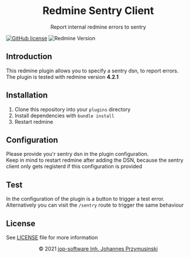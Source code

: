 <div align="center">
    <h1>Redmine Sentry Client</h1>
    <p>Report internal redmine errors to sentry</p>
</div>

[![GitHub license](https://img.shields.io/github/license/jop-software/redmine_sentry_client?style=for-the-badge)](https://github.com/jop-software/redmine-sentry-client/blob/main/LICENSE)
![Redmine Version](https://img.shields.io/badge/Redmine-4.2-red?style=for-the-badge "redmine version")

## Introduction
This redmine plugin allows you to specify a sentry dsn, to report errors.  
The plugin is tested with redmine version **4.2.1**

## Installation
1. Clone this repository into your `plugins` directory
2. Install dependencies with `bundle install`
3. Restart redmine

## Configuration
Please provide you'r sentry dsn in the plugin configuration.  
Keep in mind to restart redmine after adding the DSN, because the sentry client only gets registerd if this configuration is provided

## Test
In the configuration of the plugin is a button to trigger a test error.  
Alternatively you can visit the `/sentry` route to trigger the same behaviour

## License
See [LICENSE](./LICENSE) file for more information

<p align="center">&copy; 2021 <a href="https://jop-software.de">jop-software Inh. Johannes Przymusinski</a></p>